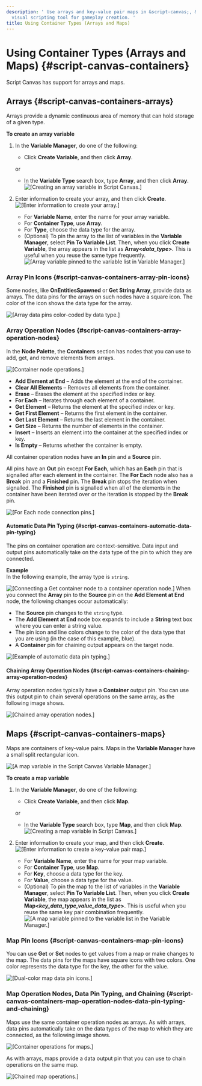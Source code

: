 ```yaml
---
description: ' Use arrays and key-value pair maps in &script-canvas;, &ALYlong;''s
  visual scripting tool for gameplay creation. '
title: Using Container Types (Arrays and Maps)
---
```

# Using Container Types \(Arrays and Maps\) {#script-canvas-containers}

Script Canvas has support for arrays and maps\.

## Arrays {#script-canvas-containers-arrays}

Arrays provide a dynamic continuous area of memory that can hold storage of a given type\.

**To create an array variable**

1. In the **Variable Manager**, do one of the following:
   + Click **Create Variable**, and then click **Array**\.

   or
   + In the **Variable Type** search box, type **Array**, and then click **Array**\.  
![\[Creating an array variable in Script Canvas.\]](/images/userguide/scripting/script-canvas/script-canvas-containers-1.png)

1. Enter information to create your array, and then click **Create**\.  
![\[Enter information to create your array.\]](/images/shared/shared-script-canvas-containers-2.png)
   + For **Variable Name**, enter the name for your array variable\.
   + For **Container Type**, use **Array**\.
   + For **Type**, choose the data type for the array\.
   + \(Optional\) To pin the array to the list of variables in the **Variable Manager**, select **Pin To Variable List**\. Then, when you click **Create Variable**, the array appears in the list as **Array<*data\_type*>**\. This is useful when you reuse the same type frequently\.  
![\[Array variable pinned to the variable list in Variable Manager.\]](/images/userguide/scripting/script-canvas/script-canvas-containers-3.png)

### Array Pin Icons {#script-canvas-containers-array-pin-icons}

Some nodes, like **OnEntitiesSpawned** or **Get String Array**, provide data as arrays\. The data pins for the arrays on such nodes have a square icon\. The color of the icon shows the data type for the array\.

![\[Array data pins color-coded by data type.\]](/images/userguide/scripting/script-canvas/script-canvas-containers-4.png)

### Array Operation Nodes {#script-canvas-containers-array-operation-nodes}

In the **Node Palette**, the **Containers** section has nodes that you can use to add, get, and remove elements from arrays\.

![\[Container node operations.\]](/images/userguide/scripting/script-canvas/script-canvas-containers-5.png)
+ **Add Element at End** – Adds the element at the end of the container\.
+ **Clear All Elements** – Removes all elements from the container\.
+ **Erase** – Erases the element at the specified index or key\.
+ **For Each** – Iterates through each element of a container\.
+ **Get Element** – Returns the element at the specified index or key\.
+ **Get First Element** – Returns the first element in the container\.
+ **Get Last Element** – Returns the last element in the container\.
+ **Get Size** – Returns the number of elements in the container\.
+ **Insert** – Inserts an element into the container at the specified index or key\.
+ **Is Empty** – Returns whether the container is empty\.

All container operation nodes have an **In** pin and a **Source** pin\.

All pins have an **Out** pin except **For Each**, which has an **Each** pin that is signalled after each element in the container\. The **For Each** node also has a **Break** pin and a **Finished** pin\. The **Break** pin stops the iteration when signalled\. The **Finished** pin is signalled when all of the elements in the container have been iterated over or the iteration is stopped by the **Break** pin\.

![\[For Each node connection pins.\]](/images/userguide/scripting/script-canvas/script-canvas-containers-6.png)

#### Automatic Data Pin Typing {#script-canvas-containers-automatic-data-pin-typing}

The pins on container operation are context\-sensitive\. Data input and output pins automatically take on the data type of the pin to which they are connected\.

**Example**  
In the following example, the array type is `string`\.  

![\[Connecting a Get container node to a container operation node.\]](/images/userguide/scripting/script-canvas/script-canvas-containers-7.png)
When you connect the **Array<String>** pin to the **Source** pin on the **Add Element at End** node, the following changes occur automatically:  
+ The **Source** pin changes to the `string` type\.
+ The **Add Element at End** node box expands to include a **String** text box where you can enter a string value\.
+ The pin icon and line colors change to the color of the data type that you are using \(in the case of this example, blue\)\.
+ A **Container** pin for chaining output appears on the target node\.

![\[Example of automatic data pin typing.\]](/images/userguide/scripting/script-canvas/script-canvas-containers-8.png)

#### Chaining Array Operation Nodes {#script-canvas-containers-chaining-array-operation-nodes}

Array operation nodes typically have a **Container** output pin\. You can use this output pin to chain several operations on the same array, as the following image shows\.

![\[Chained array operation nodes.\]](/images/userguide/scripting/script-canvas/script-canvas-containers-9.png)

## Maps {#script-canvas-containers-maps}

Maps are containers of key\-value pairs\. Maps in the **Variable Manager** have a small split rectangular icon\.

![\[A map variable in the Script Canvas Variable Manager.\]](/images/userguide/scripting/script-canvas/script-canvas-containers-10.png)

**To create a map variable**

1. In the **Variable Manager**, do one of the following:
   + Click **Create Variable**, and then click **Map**\.

   or
   + In the **Variable Type** search box, type **Map**, and then click **Map**\.  
![\[Creating a map variable in Script Canvas.\]](/images/userguide/scripting/script-canvas/script-canvas-containers-11.png)

1. Enter information to create your map, and then click **Create**\.  
![\[Enter information to create a key-value pair map.\]](/images/shared/shared-script-canvas-containers-12.png)
   + For **Variable Name**, enter the name for your map variable\.
   + For **Container Type**, use **Map**\.
   + For **Key**, choose a data type for the key\.
   + For **Value**, choose a data type for the value\.
   + \(Optional\) To pin the map to the list of variables in the **Variable Manager**, select **Pin To Variable List**\. Then, when you click **Create Variable**, the map appears in the list as **Map<*key\_data\_type*,*value\_data\_type*>**\. This is useful when you reuse the same key pair combination frequently\.  
![\[A map variable pinned to the variable list in the Variable Manager.\]](/images/userguide/scripting/script-canvas/script-canvas-containers-13.png)

### Map Pin Icons {#script-canvas-containers-map-pin-icons}

You can use **Get** or **Set** nodes to get values from a map or make changes to the map\. The data pins for the maps have square icons with two colors\. One color represents the data type for the key, the other for the value\.

![\[Dual-color map data pin icons.\]](/images/userguide/scripting/script-canvas/script-canvas-containers-14.png)

### Map Operation Nodes, Data Pin Typing, and Chaining {#script-canvas-containers-map-operation-nodes-data-pin-typing-and-chaining}

Maps use the same container operation nodes as arrays\. As with arrays, data pins automatically take on the data types of the map to which they are connected, as the following image shows\.

![\[Container operations for maps.\]](/images/userguide/scripting/script-canvas/script-canvas-containers-15.png)

As with arrays, maps provide a data output pin that you can use to chain operations on the same map\.

![\[Chained map operations.\]](/images/userguide/scripting/script-canvas/script-canvas-containers-16.png)